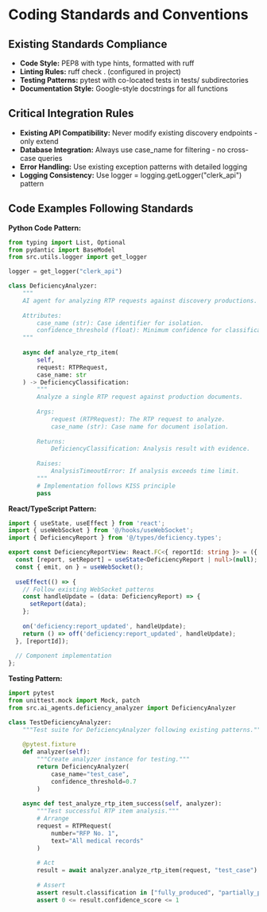 # Coding Standards and Conventions

## Existing Standards Compliance
- **Code Style:** PEP8 with type hints, formatted with ruff
- **Linting Rules:** ruff check . (configured in project)
- **Testing Patterns:** pytest with co-located tests in tests/ subdirectories
- **Documentation Style:** Google-style docstrings for all functions

## Critical Integration Rules
- **Existing API Compatibility:** Never modify existing discovery endpoints - only extend
- **Database Integration:** Always use case_name for filtering - no cross-case queries
- **Error Handling:** Use existing exception patterns with detailed logging
- **Logging Consistency:** Use logger = logging.getLogger("clerk_api") pattern

## Code Examples Following Standards

**Python Code Pattern:**
```python
from typing import List, Optional
from pydantic import BaseModel
from src.utils.logger import get_logger

logger = get_logger("clerk_api")

class DeficiencyAnalyzer:
    """
    AI agent for analyzing RTP requests against discovery productions.
    
    Attributes:
        case_name (str): Case identifier for isolation.
        confidence_threshold (float): Minimum confidence for classifications.
    """
    
    async def analyze_rtp_item(
        self, 
        request: RTPRequest, 
        case_name: str
    ) -> DeficiencyClassification:
        """
        Analyze a single RTP request against production documents.
        
        Args:
            request (RTPRequest): The RTP request to analyze.
            case_name (str): Case name for document isolation.
            
        Returns:
            DeficiencyClassification: Analysis result with evidence.
            
        Raises:
            AnalysisTimeoutError: If analysis exceeds time limit.
        """
        # Implementation follows KISS principle
        pass
```

**React/TypeScript Pattern:**
```typescript
import { useState, useEffect } from 'react';
import { useWebSocket } from '@/hooks/useWebSocket';
import { DeficiencyReport } from '@/types/deficiency.types';

export const DeficiencyReportView: React.FC<{ reportId: string }> = ({ reportId }) => {
  const [report, setReport] = useState<DeficiencyReport | null>(null);
  const { emit, on } = useWebSocket();
  
  useEffect(() => {
    // Follow existing WebSocket patterns
    const handleUpdate = (data: DeficiencyReport) => {
      setReport(data);
    };
    
    on('deficiency:report_updated', handleUpdate);
    return () => off('deficiency:report_updated', handleUpdate);
  }, [reportId]);
  
  // Component implementation
};
```

**Testing Pattern:**
```python
import pytest
from unittest.mock import Mock, patch
from src.ai_agents.deficiency_analyzer import DeficiencyAnalyzer

class TestDeficiencyAnalyzer:
    """Test suite for DeficiencyAnalyzer following existing patterns."""
    
    @pytest.fixture
    def analyzer(self):
        """Create analyzer instance for testing."""
        return DeficiencyAnalyzer(
            case_name="test_case",
            confidence_threshold=0.7
        )
    
    async def test_analyze_rtp_item_success(self, analyzer):
        """Test successful RTP item analysis."""
        # Arrange
        request = RTPRequest(
            number="RFP No. 1",
            text="All medical records"
        )
        
        # Act
        result = await analyzer.analyze_rtp_item(request, "test_case")
        
        # Assert
        assert result.classification in ["fully_produced", "partially_produced", "not_produced", "no_responsive_docs"]
        assert 0 <= result.confidence_score <= 1
```
